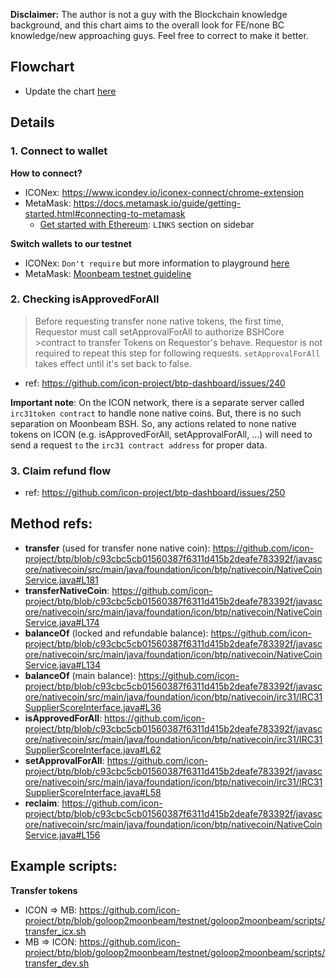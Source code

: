 **Disclaimer:** The author is not a guy with the Blockchain knowledge background, and this chart aims to the overall look for FE/none BC knowledge/new approaching guys. Feel free to correct to make it better.

## Flowchart

- Update the chart [here](https://drive.google.com/file/d/1LTmAnJkdneSDyioVPlyG3QaBdT2VHb1c/view?usp=sharing)

## Details

### 1. Connect to wallet

**How to connect?**
- ICONex: https://www.icondev.io/iconex-connect/chrome-extension
- MetaMask: https://docs.metamask.io/guide/getting-started.html#connecting-to-metamask
  - [Get started with Ethereum](https://ethgasstation.info/calculatorTxV.php): `LINKS` section on sidebar

**Switch wallets to our testnet**

- ICONex: `Don't require` but more information to playground [here](https://www.icondev.io/references/how-to/change-network-in-iconex)
- MetaMask: [Moonbeam testnet guideline](https://docs.moonbeam.network/getting-started/local-node/using-metamask/)

### 2. Checking isApprovedForAll

> Before requesting transfer none native tokens, the first time, Requestor must call setApprovalForAll to authorize BSHCore >contract to transfer Tokens on Requestor's behave. Requestor is not required to repeat this step for following requests. `setApprovalForAll` takes effect until it's set back to false.

- ref: https://github.com/icon-project/btp-dashboard/issues/240

**Important note**: On the ICON network, there is a separate server called `irc31token contract` to handle none native coins. But, there is no such separation on Moonbeam BSH. So, any actions related to none native tokens on ICON (e.g. isApprovedForAll, setApprovalForAll, ...) will need to send a request `to` the `irc31 contract address` for proper data.

### 3. Claim refund flow

- ref: https://github.com/icon-project/btp-dashboard/issues/250

## Method refs:

- **transfer** (used for transfer none native coin): https://github.com/icon-project/btp/blob/c93cbc5cb01560387f6311d415b2deafe783392f/javascore/nativecoin/src/main/java/foundation/icon/btp/nativecoin/NativeCoinService.java#L181
- **transferNativeCoin**: https://github.com/icon-project/btp/blob/c93cbc5cb01560387f6311d415b2deafe783392f/javascore/nativecoin/src/main/java/foundation/icon/btp/nativecoin/NativeCoinService.java#L174
- **balanceOf** (locked and refundable balance): https://github.com/icon-project/btp/blob/c93cbc5cb01560387f6311d415b2deafe783392f/javascore/nativecoin/src/main/java/foundation/icon/btp/nativecoin/NativeCoinService.java#L134
- **balanceOf** (main balance): https://github.com/icon-project/btp/blob/c93cbc5cb01560387f6311d415b2deafe783392f/javascore/nativecoin/src/main/java/foundation/icon/btp/nativecoin/irc31/IRC31SupplierScoreInterface.java#L36
- **isApprovedForAll**: https://github.com/icon-project/btp/blob/c93cbc5cb01560387f6311d415b2deafe783392f/javascore/nativecoin/src/main/java/foundation/icon/btp/nativecoin/irc31/IRC31SupplierScoreInterface.java#L62
- **setApprovalForAll**: https://github.com/icon-project/btp/blob/c93cbc5cb01560387f6311d415b2deafe783392f/javascore/nativecoin/src/main/java/foundation/icon/btp/nativecoin/irc31/IRC31SupplierScoreInterface.java#L58
- **reclaim**: https://github.com/icon-project/btp/blob/c93cbc5cb01560387f6311d415b2deafe783392f/javascore/nativecoin/src/main/java/foundation/icon/btp/nativecoin/NativeCoinService.java#L156

## Example scripts:

**Transfer tokens**
- ICON => MB: https://github.com/icon-project/btp/blob/goloop2moonbeam/testnet/goloop2moonbeam/scripts/transfer_icx.sh
- MB => ICON: https://github.com/icon-project/btp/blob/goloop2moonbeam/testnet/goloop2moonbeam/scripts/transfer_dev.sh

